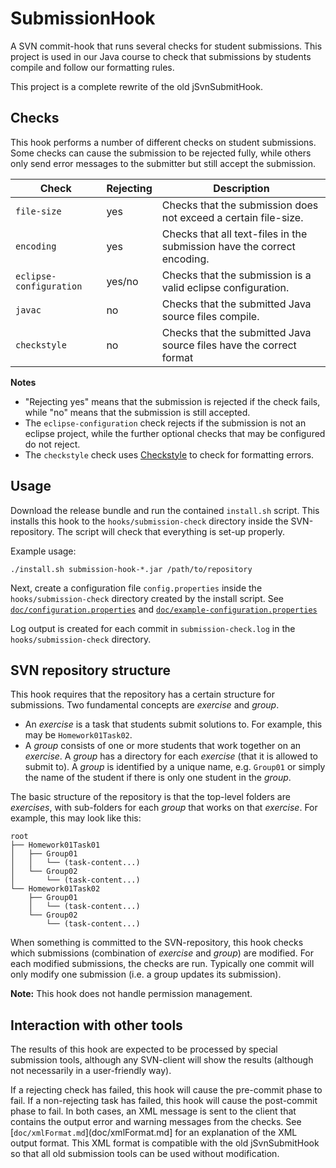 # SubmissionHook

A SVN commit-hook that runs several checks for student submissions. This project
is used in our Java course to check that submissions by students compile and
follow our formatting rules.

This project is a complete rewrite of the old jSvnSubmitHook.

## Checks

This hook performs a number of different checks on student submissions. Some
checks can cause the submission to be rejected fully, while others only send
error messages to the submitter but still accept the submission.

| Check                   | Rejecting | Description                                                             |
|-------------------------|-----------|-------------------------------------------------------------------------|
| `file-size`             | yes       | Checks that the submission does not exceed a certain file-size.         |
| `encoding`              | yes       | Checks that all text-files in the submission have the correct encoding. |
| `eclipse-configuration` | yes/no    | Checks that the submission is a valid eclipse configuration.            |
| `javac`                 | no        | Checks that the submitted Java source files compile.                    |
| `checkstyle`            | no        | Checks that the submitted Java source files have the correct format     |

**Notes**
* "Rejecting yes" means that the submission is rejected if the check fails,
  while "no" means that the submission is still accepted.
* The `eclipse-configuration` check rejects if the submission is not an eclipse
  project, while the further optional checks that may be configured do not
  reject.
* The `checkstyle` check uses [Checkstyle](https://checkstyle.sourceforge.io/)
  to check for formatting errors.

## Usage

Download the release bundle and run the contained `install.sh` script. This
installs this hook to the `hooks/submission-check` directory inside the
SVN-repository. The script will check that everything is set-up properly.

Example usage:
```
./install.sh submission-hook-*.jar /path/to/repository
```

Next, create a configuration file `config.properties` inside the
`hooks/submission-check` directory created by the install script. See
[`doc/configuration.properties`](doc/configuration.properties) and
[`doc/example-configuration.properties`](doc/example-configuration.properties)

Log output is created for each commit in `submission-check.log` in the
`hooks/submission-check` directory.

## SVN repository structure

This hook requires that the repository has a certain structure for submissions.
Two fundamental concepts are *exercise* and *group*.

* An *exercise* is a task that students submit solutions to. For example, this
  may be `Homework01Task02`.
* A *group* consists of one or more students that work together on an
  *exercise*. A *group* has a directory for each *exercise* (that it is allowed
  to submit to). A *group* is identified by a unique name, e.g. `Group01` or
  simply the name of the student if there is only one student in the *group*.

The basic structure of the repository is that the top-level folders are
*exercises*, with sub-folders for each *group* that works on that *exercise*.
For example, this may look like this:
```
root
├── Homework01Task01
│   ├── Group01
│   │   └── (task-content...)
│   └── Group02
│       └── (task-content...)
└── Homework01Task02
    ├── Group01
    │   └── (task-content...)
    └── Group02
        └── (task-content...)
```

When something is committed to the SVN-repository, this hook checks which
submissions (combination of *exercise* and *group*) are modified. For
each modified submissions, the checks are run. Typically one commit will only
modify one submission (i.e. a group updates its submission).

**Note:** This hook does not handle permission management.

## Interaction with other tools

The results of this hook are expected to be processed by special submission
tools, although any SVN-client will show the results (although not necessarily
in a  user-friendly way).

If a rejecting check has failed, this hook will cause the pre-commit phase to
fail. If a non-rejecting task has failed, this hook will cause the post-commit
phase to fail. In both cases, an XML message is sent to the client that
contains the output error and warning messages from the checks. See
[`doc/xmlFormat.md`](doc/xmlFormat.md] for an explanation of the XML output
format. This XML format is compatible with the old jSvnSubmitHook so that all
old submission tools can be used without modification.

